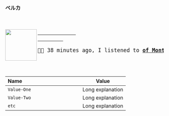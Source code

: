 ### ベルカ


<big>
    <pre>
        <kbd>
        <a align="left" href="https://www.youtube.com/results?search_query=of+Montreal+It&#39;s+Different+for+Girls" target="_blank">
            <img align="left" width="100" height="100" src="https:&#x2F;&#x2F;lastfm.freetls.fastly.net&#x2F;i&#x2F;u&#x2F;174s&#x2F;cc73349ebea683c46efb709667afbdfc.jpg">
        </a><p>🎵🎶 38 minutes ago, I listened to <b><a href="https://www.youtube.com/results?search_query=of+Montreal+It&#39;s+Different+for+Girls" target="_blank">of Montreal - It&#39;s Different for Girls</a> 🔗</b></p>
    </kbd>
</pre></big>


>
Name &nbsp; &nbsp; &nbsp; &nbsp; &nbsp; &nbsp; &nbsp; &nbsp; &nbsp; &nbsp; &nbsp; &nbsp; &nbsp; &nbsp; &nbsp;&nbsp; &nbsp; &nbsp; &nbsp; &nbsp; &nbsp; | Value
-------|-------------------
`Value-One` | Long explanation
`Value-Two` | Long explanation
`etc` | Long explanation